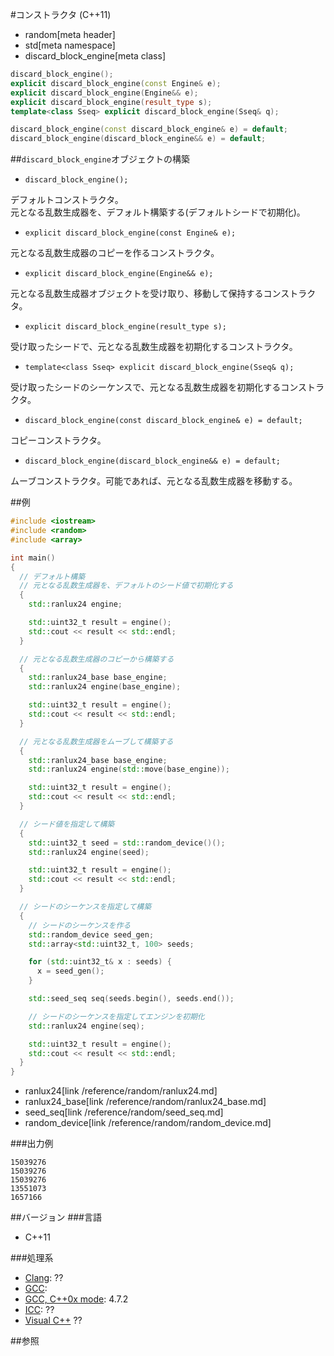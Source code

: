 #コンストラクタ (C++11)
* random[meta header]
* std[meta namespace]
* discard_block_engine[meta class]

```cpp
discard_block_engine();
explicit discard_block_engine(const Engine& e);
explicit discard_block_engine(Engine&& e);
explicit discard_block_engine(result_type s);
template<class Sseq> explicit discard_block_engine(Sseq& q);

discard_block_engine(const discard_block_engine& e) = default;
discard_block_engine(discard_block_engine&& e) = default;
```

##`discard_block_engine`オブジェクトの構築
- `discard_block_engine();`

デフォルトコンストラクタ。  
元となる乱数生成器を、デフォルト構築する(デフォルトシードで初期化)。


- `explicit discard_block_engine(const Engine& e);`

元となる乱数生成器のコピーを作るコンストラクタ。


- `explicit discard_block_engine(Engine&& e);`

元となる乱数生成器オブジェクトを受け取り、移動して保持するコンストラクタ。


- `explicit discard_block_engine(result_type s);`

受け取ったシードで、元となる乱数生成器を初期化するコンストラクタ。


- `template<class Sseq> explicit discard_block_engine(Sseq& q);`

受け取ったシードのシーケンスで、元となる乱数生成器を初期化するコンストラクタ。


- `discard_block_engine(const discard_block_engine& e) = default;`

コピーコンストラクタ。

- `discard_block_engine(discard_block_engine&& e) = default;`

ムーブコンストラクタ。可能であれば、元となる乱数生成器を移動する。  


##例
```cpp
#include <iostream>
#include <random>
#include <array>

int main()
{
  // デフォルト構築
  // 元となる乱数生成器を、デフォルトのシード値で初期化する
  {
    std::ranlux24 engine;

    std::uint32_t result = engine();
    std::cout << result << std::endl;
  }

  // 元となる乱数生成器のコピーから構築する
  {
    std::ranlux24_base base_engine;
    std::ranlux24 engine(base_engine);

    std::uint32_t result = engine();
    std::cout << result << std::endl;
  }

  // 元となる乱数生成器をムーブして構築する
  {
    std::ranlux24_base base_engine;
    std::ranlux24 engine(std::move(base_engine));

    std::uint32_t result = engine();
    std::cout << result << std::endl;
  }

  // シード値を指定して構築
  {
    std::uint32_t seed = std::random_device()();
    std::ranlux24 engine(seed);

    std::uint32_t result = engine();
    std::cout << result << std::endl;
  }

  // シードのシーケンスを指定して構築
  {
    // シードのシーケンスを作る
    std::random_device seed_gen;
    std::array<std::uint32_t, 100> seeds;

    for (std::uint32_t& x : seeds) {
      x = seed_gen();
    }

    std::seed_seq seq(seeds.begin(), seeds.end());

    // シードのシーケンスを指定してエンジンを初期化
    std::ranlux24 engine(seq);

    std::uint32_t result = engine();
    std::cout << result << std::endl;
  }
}
```
* ranlux24[link /reference/random/ranlux24.md]
* ranlux24_base[link /reference/random/ranlux24_base.md]
* seed_seq[link /reference/random/seed_seq.md]
* random_device[link /reference/random/random_device.md]

###出力例
```
15039276
15039276
15039276
13551073
1657166
```

##バージョン
###言語
- C++11

###処理系
- [Clang](/implementation.md#clang): ??
- [GCC](/implementation.md#gcc): 
- [GCC, C++0x mode](/implementation.md#gcc): 4.7.2
- [ICC](/implementation.md#icc): ??
- [Visual C++](/implementation.md#visual_cpp) ??


##参照


